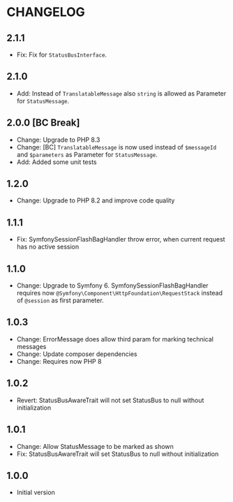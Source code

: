 # CHANGELOG

## 2.1.1

* Fix: Fix for `StatusBusInterface`.


## 2.1.0

* Add: Instead of `TranslatableMessage` also `string` is allowed as Parameter for `StatusMessage`.


## 2.0.0 [BC Break]

* Change: Upgrade to PHP 8.3
* Change: [BC] `TranslatableMessage` is now used instead of `$messageId` and `$parameters` as Parameter
  for `StatusMessage`.
* Add: Added some unit tests


## 1.2.0

* Change: Upgrade to PHP 8.2 and improve code quality


## 1.1.1

* Fix: SymfonySessionFlashBagHandler throw error, when current request has no active session


## 1.1.0

* Change: Upgrade to Symfony 6. SymfonySessionFlashBagHandler requires
  now `@Symfony\Component\HttpFoundation\RequestStack` instead of `@session` as first parameter.


## 1.0.3

* Change: ErrorMessage does allow third param for marking technical messages
* Change: Update composer dependencies
* Change: Requires now PHP 8


## 1.0.2

* Revert: StatusBusAwareTrait will not set StatusBus to null without initialization


## 1.0.1

* Change: Allow StatusMessage to be marked as shown
* Fix: StatusBusAwareTrait will set StatusBus to null without initialization


## 1.0.0

* Initial version
